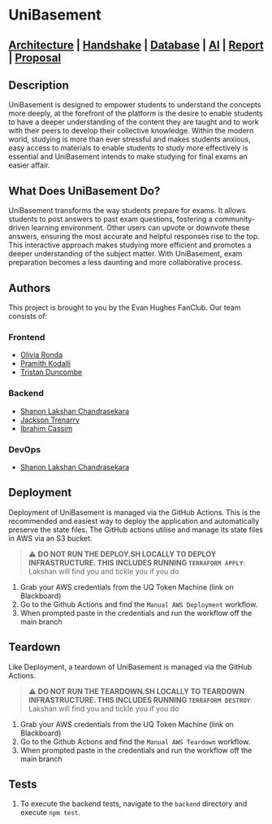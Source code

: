 # UniBasement

## [Architecture](model/ARCHITECTURE.md) | [Handshake](docs/HANDSHAKE.md) | [Database](docs/DATABASE.md) | [AI](AI.md) | [Report](report/REPORT.md) | [Proposal](https://csse6400.github.io/project-proposal-2024/s4702098/proposal.html)

## Description

UniBasement is designed to empower students to understand the concepts more deeply, at the forefront of the platform is the desire to enable students to have a deeper understanding of the content they are taught and to work with their peers to develop their collective knowledge. Within the modern world, studying is more than ever stressful and makes students anxious, easy access to materials to enable students to study more effectively is essential and UniBasement intends to make studying for final exams an easier affair.  

## What Does UniBasement Do?

UniBasement transforms the way students prepare for exams. It allows students to post answers to past exam questions, fostering a community-driven learning environment. Other users can upvote or downvote these answers, ensuring the most accurate and helpful responses rise to the top. This interactive approach makes studying more efficient and promotes a deeper understanding of the subject matter. With UniBasement, exam preparation becomes a less daunting and more collaborative process.

## Authors

This project is brought to you by the Evan Hughes FanClub. Our team consists of:

### Frontend

- [Olivia Ronda](https://github.com/vilnor)
- [Pramith Kodalli](https://github.com/PramithKodali)
- [Tristan Duncombe](https://github.com/tristanduncombe)

### Backend

- [Shanon Lakshan Chandrasekara](https://github.com/86LAK)
- [Jackson Trenarry](https://github.com/JTrenarry)
- [Ibrahim Cassim](https://github.com/IbrahimCassim)

### DevOps

- [Shanon Lakshan Chandrasekara](https://github.com/86LAK)

## Deployment

Deployment of UniBasement is managed via the GitHub Actions. This is the recommended and easiest way to deploy the application and automatically preserve the state files. The GitHub actions utilise and manage its state files in AWS via an S3 bucket.
> :warning: **DO NOT RUN THE DEPLOY.SH LOCALLY TO DEPLOY INFRASTRUCTURE. THIS INCLUDES RUNNING ```TERRAFORM APPLY```**: Lakshan will find you and tickle you if you do

1. Grab your AWS credentials from the UQ Token Machine (link on Blackboard)
2. Go to the Github Actions and find the ```Manual AWS Deployment``` workflow.
3. When prompted paste in the credentials and run the workflow off the main branch

## Teardown

Like Deployment, a teardown of UniBasement is managed via the GitHub Actions. 
> :warning: **DO NOT RUN THE TEARDOWN.SH LOCALLY TO TEARDOWN INFRASTRUCTURE. THIS INCLUDES RUNNING  ```TERRAFORM DESTROY```**: Lakshan will find you and tickle you if you do

1. Grab your AWS credentials from the UQ Token Machine (link on Blackboard)
2. Go to the Github Actions and find the ```Manual AWS Teardown``` workflow.
3. When prompted paste in the credentials and run the workflow off the main branch

## Tests

1. To execute the backend tests, navigate to the `backend` directory and execute ```npm test```.
